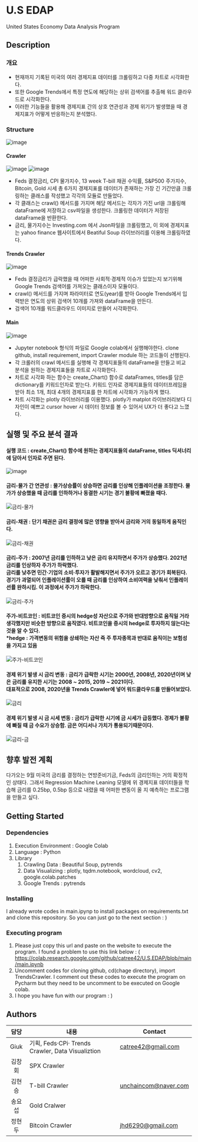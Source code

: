 # U.S EDAP

<p>United States Economy Data Analysis Program</p>

## Description

### 개요
<ul> 
    <li>현재까지 기록된 미국의 여러 경제지표 데이터를 크롤링하고 다중 차트로 시각화한다.</li>
    <li>또한 Google Trends에서 특정 연도에 해당하는 상위 검색어를 추출해 워드 클라우드로 시각화한다.</li>
    <li>이러한 기능들을 활용해 경제지표 간의 상호 연관성과 경제 위기가 발생했을 때 경제지표가 어떻게 반응하는지 분석했다.</li>
</ul>

### Structure
![image](https://github.com/user-attachments/assets/ec16f079-b213-4996-b457-21df0cfcd42f)  

  
#### Crawler
    
![image](https://github.com/user-attachments/assets/57980013-9ead-45a0-820b-498250223845)
![image](https://github.com/user-attachments/assets/d8c8a611-d431-4aca-8422-c5759e489884)
<ul>
    <li>Feds 결정금리, CPI 물가지수, 13 week T-bill 채권 수익률, S&P500 주가지수, Bitcoin, Gold 시세 총 6가지 경제지표를 데이터가 존재하는 가장 긴 기간만큼 크롤링하는 클래스를 작성했고 각각의 모듈로 만들었다.</li>
    <li>각 클래스는 crawl() 메서드를 가지며 해당 메서드는 각자가 가진 url을 크롤링해 dataFrame에 저장하고 csv파일을 생성한다. 크롤링한 데이터가 저장된 dataFrame을 반환한다.</li>
    <li>금리, 물가지수는 Investing.com 에서 Json파일을 크롤링했고, 이 외에 경제지표는 yahoo finance 웹사이트에서 Beatiful Soup 라이브러리를 이용해 크롤링하였다.</li>
</ul>
    
#### Trends Crawler
![image](https://github.com/user-attachments/assets/d59b3618-8c58-40dc-a498-dbd031b93f56)
<ul>
    <li>Feds 결정금리가 급락했을 때 어떠한 사회적·경제적 이슈가 있었는지 보기위해 Google Trends 검색어를 가져오는 클래스이자 모듈이다.</li>
    <li>crawl() 메서드를 가지며 파라미터로 연도(year)를 받아 Google Trends에서 입력받은 연도의 상위 검색어 10개를 가져와 dataFrame을 만든다.</li>
    <li>검색어 10개를 워드클라우드 이미지로 만들어 시각화한다.</li>
</ul>
  
 #### Main

 ![image](https://github.com/user-attachments/assets/656c7f38-34d3-4ad9-8322-4394d11c479f)
 <ul>
     <li>Jupyter notebook 형식의 파일로 Google colab에서 실행해야한다. clone github, install requirement, import Crawler module 하는 코드들이 선행된다. </li>
     <li>각 크롤러의 crawl 메서드를 실행해 각 경제지표들의 dataFrame을 만들고 비교 분석을 원하는 경제지표들을 차트로 시각화한다.</li>
     <li>차트로 시각화 하는 함수는 create_Chart() 함수로 dataFrames, titles를 담은 dictionary를 키워드인자로 받는다. 키워드 인자로 경제지표들의 데이터프레임을 받아 최소 1개, 최대 4개의 경제지표를 한 차트에 시각화가 가능하게 했다. </li>
     <li>차트 시각화는 plotly 라이브러리를 이용했다. plotly가  matplot 라이브러리보다 디자인이 예쁘고 cursor hover 시 데이터 정보를 볼 수 있어서 UX가 더 좋다고 느꼈다. </li>
 </ul>

 ## 실행 및 주요 분석 결과
 #### 실행 코드 : create_Chart() 함수에 원하는 경제지표들의 dataFrame, titles 딕셔너리에 담아서 인자로 주면 된다.
 ![image](https://github.com/user-attachments/assets/69180535-9afc-49cf-a290-c77046f8947a)
   
   
 #### 금리-물가 간 연관성 : 물가상승률이 상승하면 금리를 인상해 인플레이션을 조정한다. 물가가 상승했을 때 금리를 인하하거나 동결한 시기는 경기 불황에 빠졌을 때다.
 ![금리-물가](https://github.com/user-attachments/assets/ec17c569-0acd-416b-9311-bebd201248be)  

    
 #### 금리-채권 : 단기 채권은 금리 결정에 많은 영향을 받아서 금리와 거의 동일하게 움직인다.
 ![금리-채권](https://github.com/user-attachments/assets/f0f057f3-7855-43d6-8a5c-b2eab6de1014)  

       

 #### 금리-주가 : 2007년 금리를 인하하고 낮은 금리 유지하면서 주가가 상승했다. 2021년 금리를 인상하자 주가가 하락했다.<br> 금리를 낮추면 민간·기업의 소비·투자가 활발해지면서 주가가 오르고 경기가 회복된다. 경기가 과열되어 인플레이션률이 오를 때 금리를 인상하여 소비여력을 낮춰서 인플레이션률 완하시킴. 이 과정에서 주가가 하락한다.
 ![금리-주가](https://github.com/user-attachments/assets/e6a6c76e-a553-4d9d-9d22-de6000e3d323)  
   
  
 #### 주가-비트코인 : 비트코인 증시의 hedge성 자산으로 주가와 반대방향으로 움직일 거라 생각했지만 비슷한 방향으로 움직였다. 비트코인을 증시의 hedge로 투자하지 않는다는 것을 알 수 있다.<br> *hedge : 가격변동의 위험을 상쇄하는 자산 즉 주 투자종목과 반대로 움직이는 보험성을 가지고 있음
 ![주가-비트코인](https://github.com/user-attachments/assets/1016c5a3-6afb-41a2-807a-6a28735f1598)   

    
 #### 경제 위기 발생 시 금리 변동 : 금리가 급락한 시기는 2000년, 2008년, 2020년이며 낮은 금리를 유지한 시기는 2008 ~ 2015, 2019 ~ 2021이다.<br> 대표적으로 2008, 2020년을 Trends Crawler에 넣어 워드클라우드를 만들어보았다. 
 ![금리](https://github.com/user-attachments/assets/241f22f3-afca-407c-8ec0-395a673bc934)  

    
 #### 경제 위기 발생 시 금 시세 변동 : 금리가 급락한 시기에 금 시세가 급등했다. 경제가 불황에 빠질 때 금 수요가 상승함. 금은 어디서나 가치가 통용되기때문이다.
 ![금리-금](https://github.com/user-attachments/assets/33e4c2b6-ce15-4952-bb1e-56c752099c9e)  

    
 ## 향후 발전 계획 
 다가오는 9월 미국의 금리를 결정하는 연방준비기금, Feds의 금리인하는 거의 확정적인 상태다. 그래서 Regression Machine Leaning 모델에 위 경제지표 데이터들을 학습해 금리를 0.25bp, 0.5bp 등으로 내렸을 때 어떠한 변동이 올 지 예측하는 프로그램을 만들고 싶다. 
 
 ## Getting Started

### Dependencies
<ol>
    <li>Execution Environment : Google Colab</li>
     <li>Language : Python</li>
    <li>Library
        <ol>
            <li>Crawling Data : Beautiful Soup, pytrends</li>
            <li>Data Visualizing : plotly, tqdm.notebook, wordcloud, cv2, google.colab.patches</li>
            <li>Google Trends : pytrends</li>
        </ol>
    </li>   
</ol>
<!--
* Describe any prerequisites, libraries, OS version, etc., needed before installing program.
* ex. Windows 10
-->

### Installing
<p>
    I already wrote codes in main.ipynp to install packages on requirements.txt and clone this repository. So you can just go to the next section : )
</p>
<!--
* How/where to download your program
* Any modifications needed to be made to files/folders
-->

### Executing program
<ol>
    <li>Please just copy this url and paste on the website to execute the program. I found a problem to use this link below : (    
        <a href src="https://colab.research.google.com/github/catree42/U.S.EDAP/blob/main/main.ipynb">
            https://colab.research.google.com/github/catree42/U.S.EDAP/blob/main/main.ipynb    
        </a>
    </li>
    <li>
        Uncomment codes for cloning github, cd(chage directory), import TrendsCrawler.  
        I comment out these codes to execute the program on Pycharm but they need to be uncomment to be executed on Google colab.
    </li>
    <li>I hope you have fun with our program : )</li>
</ol>

<!--
* How to run the program
* Step-by-step bullets
```
code blocks for commands
```
-->

<!--
## Help

Any advise for common problems or issues.
```
command to run if program contains helper info
```
-->

## Authors

|담당|내용|Contact|    
|:--:|--|--|
|Giuk|기획, Feds·CPi· Trends Crawler, Data Visualiztion|catree42@gmail.com|
|김창회<br>|SPX Crawler||
|김현승<br>|T-bill Crawler|unchaincom@naver.com|
|송요섭<br>|Gold Cralwer||
|정현두<br>|Bitcoin Crawler|jhd6290@gmail.com|

<!--
## Version History

* 0.2
    * Various bug fixes and optimizations
    * See [commit change]() or See [release history]()
* 0.1
    * Initial Release

## License

This project is licensed under the [NAME HERE] License - see the LICENSE.md file for details

## Acknowledgments

Inspiration, code snippets, etc.
* [awesome-readme](https://github.com/matiassingers/awesome-readme)
* [PurpleBooth](https://gist.github.com/PurpleBooth/109311bb0361f32d87a2)
* [dbader](https://github.com/dbader/readme-template)
* [zenorocha](https://gist.github.com/zenorocha/4526327)
* [fvcproductions](https://gist.github.com/fvcproductions/1bfc2d4aecb01a834b46)
-->
